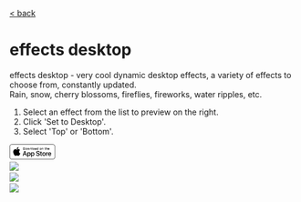 [< back](../)

# effects desktop


effects desktop - very cool dynamic desktop effects, a variety of effects to choose from, constantly updated.   
Rain, snow, cherry blossoms, fireflies, fireworks, water ripples, etc.   
1. Select an effect from the list to preview on the right.   
2. Click 'Set to Desktop'.   
3. Select 'Top' or 'Bottom'.   

<a href="macappstores://apps.apple.com/us/app/id1631946005?mt=12"  class="button fork">
<img style="display: block; vertical-align: middle;  margin-right: 8px; float: left;" src="../AppStoreBadgeUSWhite.png" width="80">
</a>

<br>

![](./screen1.png)   
![](./screen2.png)   
![](./screen3.png)   




